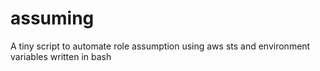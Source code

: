 # assuming
A tiny script to automate role assumption using aws sts and environment variables written in bash
